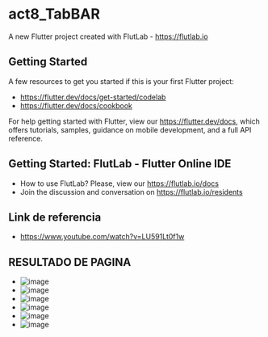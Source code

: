 # act8_TabBAR

A new Flutter project created with FlutLab - https://flutlab.io

## Getting Started

A few resources to get you started if this is your first Flutter project:

- https://flutter.dev/docs/get-started/codelab
- https://flutter.dev/docs/cookbook

For help getting started with Flutter, view our
https://flutter.dev/docs, which offers tutorials,
samples, guidance on mobile development, and a full API reference.

## Getting Started: FlutLab - Flutter Online IDE

- How to use FlutLab? Please, view our https://flutlab.io/docs
- Join the discussion and conversation on https://flutlab.io/residents
## Link de referencia
- https://www.youtube.com/watch?v=LU591Lt0f1w
## RESULTADO DE PAGINA
- ![image](https://github.com/GonzalezBGA128/act_8TabBar/assets/144726562/692500c4-ae10-4e49-b187-74f266871d4d)
- ![image](https://github.com/GonzalezBGA128/act_8TabBar/assets/144726562/dc419272-e806-4815-a260-97c83e439e9f)
- ![image](https://github.com/GonzalezBGA128/act_8TabBar/assets/144726562/36acef49-a6b9-4e7a-8a67-5ed6557b647b)
- ![image](https://github.com/GonzalezBGA128/act_8TabBar/assets/144726562/f080d06e-9b95-4da0-9659-b3cc002a20ba)
- ![image](https://github.com/GonzalezBGA128/act_8TabBar/assets/144726562/73e7daf4-6c4b-4951-9894-cd9e8bf00e5c)
- ![image](https://github.com/GonzalezBGA128/act_8TabBar/assets/144726562/228ad4fa-a13a-4d81-847c-95ea60b8a77b)





